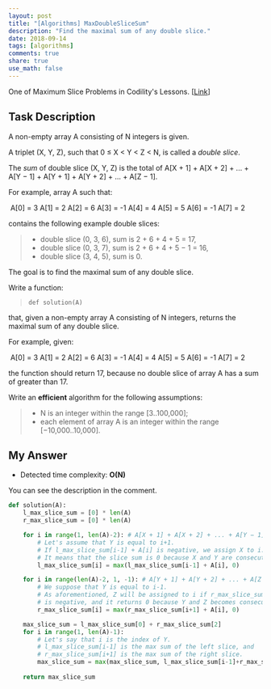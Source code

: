 ```yaml
---
layout: post
title: "[Algorithms] MaxDoubleSliceSum"
description: "Find the maximal sum of any double slice."
date: 2018-09-14
tags: [algorithms]
comments: true
share: true
use_math: false
---
```


One of Maximum Slice Problems in Codility's Lessons. [[Link](https://app.codility.com/programmers/lessons/9-maximum_slice_problem/max_double_slice_sum/)]



## Task Description

A non-empty array A consisting of N integers is given.

A triplet (X, Y, Z), such that 0 ≤ X < Y < Z < N, is called a *double slice*.

The *sum* of double slice (X, Y, Z) is the total of A[X + 1] + A[X + 2] + ... + A[Y − 1] + A[Y + 1] + A[Y + 2] + ... + A[Z − 1].

For example, array A such that:

​    A[0] = 3     A[1] = 2     A[2] = 6     A[3] = -1     A[4] = 4     A[5] = 5     A[6] = -1     A[7] = 2



contains the following example double slices:

> - double slice (0, 3, 6), sum is 2 + 6 + 4 + 5 = 17,
> - double slice (0, 3, 7), sum is 2 + 6 + 4 + 5 − 1 = 16,
> - double slice (3, 4, 5), sum is 0.

The goal is to find the maximal sum of any double slice.

Write a function:

> ```
> def solution(A)
> ```

that, given a non-empty array A consisting of N integers, returns the maximal sum of any double slice.

For example, given:

​    A[0] = 3     A[1] = 2     A[2] = 6     A[3] = -1     A[4] = 4     A[5] = 5     A[6] = -1     A[7] = 2



the function should return 17, because no double slice of array A has a sum of greater than 17.

Write an **efficient** algorithm for the following assumptions:

> - N is an integer within the range [3..100,000];
> - each element of array A is an integer within the range [−10,000..10,000].



## My Answer

* Detected time complexity: **O(N)**

You can see the description in the comment.

```python
def solution(A):
    l_max_slice_sum = [0] * len(A)
    r_max_slice_sum = [0] * len(A)

    for i in range(1, len(A)-2): # A[X + 1] + A[X + 2] + ... + A[Y − 1]
        # Let's assume that Y is equal to i+1.
        # If l_max_slice_sum[i-1] + A[i] is negative, we assign X to i.
        # It means that the slice sum is 0 because X and Y are consecutive indices.
        l_max_slice_sum[i] = max(l_max_slice_sum[i-1] + A[i], 0)

    for i in range(len(A)-2, 1, -1): # A[Y + 1] + A[Y + 2] + ... + A[Z − 1]
        # We suppose that Y is equal to i-1.
        # As aforementioned, Z will be assigned to i if r_max_slice_sum[i+1] + A[i]
        # is negative, and it returns 0 because Y and Z becomes consecutive indices.
        r_max_slice_sum[i] = max(r_max_slice_sum[i+1] + A[i], 0)

    max_slice_sum = l_max_slice_sum[0] + r_max_slice_sum[2]
    for i in range(1, len(A)-1):
        # Let's say that i is the index of Y.
        # l_max_slice_sum[i-1] is the max sum of the left slice, and
        # r_max_slice_sum[i+1] is the max sum of the right slice.
        max_slice_sum = max(max_slice_sum, l_max_slice_sum[i-1]+r_max_slice_sum[i+1])
        
    return max_slice_sum
```


